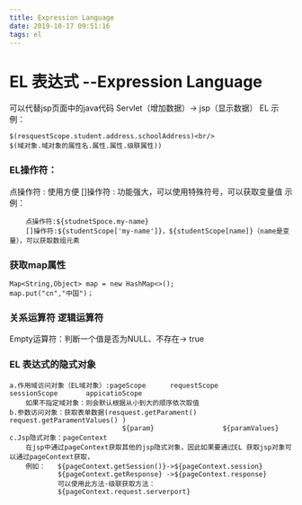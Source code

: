 ```yaml
---
title: Expression Language
date: 2019-10-17 09:51:16
tags: el 
---
```


#  EL 表达式 --Expression Language  
可以代替jsp页面中的java代码
Servlet（增加数据）-> jsp（显示数据）
EL 示例：
```
$(resquestScope.student.address.schoolAddress)<br/>
$(域对象.域对象的属性名.属性.属性.级联属性))
```
### EL操作符：
点操作符 : 使用方便
[]操作符 : 功能强大，可以使用特殊符号，可以获取变量值
示例：
```
    点操作符:${studnetSpoce.my-name}
    []操作符:${studentScope['my-name']}，${studentScope[name]}（name是变量），可以获取数组元素
```
### 获取map属性
```
Map<String,Object> map = new HashMap<>();
map.put("cn","中国")；
```
### 关系运算符 逻辑运算符
Empty运算符：判断一个值是否为NULL、不存在-> true
### EL 表达式的隐式对象
```
a.作用域访问对象（EL域对象）:pageScope      requestScope       sessionScope       appicatioScope
    如果不指定域对象：则会默认根据从小到大的顺序依次取值
b.参数访问对象：获取表单数据(resquest.getParament()  request.getParamentValues() )
                            ${param}                 ${paramValues}
c.Jsp隐式对象：pageContext
    在jsp中通过pageContext获取其他的jsp隐式对象，因此如果要通过EL 获取jsp对象可以通过pageContext获取，
    例如：   ${pageContext.getSession()}->${pageContext.session}
            ${pageContext.getResponse} ->${pageContext.response}
            可以使用此方法-级联获取方法：
            ${pageContext.request.serverport}



    
```